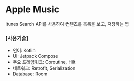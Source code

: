 # Apple Music
Itunes Search API를 사용하여 컨텐츠를 목록을 보고, 저장하는 앱

### [사용기술]
- 언어: Kotlin
- UI: Jetpack Compose
- 주요 프레임워크: Coroutine, Hilt
- 네트워크: Retrofit, Serialization
- Database: Room
